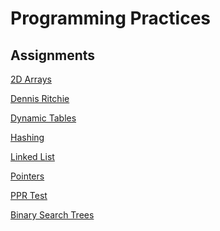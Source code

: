 Programming Practices
=====================

Assignments
-----------

[2D Arrays](https://github.com/kaushalsahu/C/tree/master/2D%20Arrays)

[Dennis Ritchie](https://github.com/kaushalsahu/C/tree/master/DennisRitchie)

[Dynamic Tables](https://github.com/kaushalsahu/C/tree/master/dynamic)

[Hashing](https://github.com/kaushalsahu/C/tree/master/hashing)

[Linked List](https://github.com/kaushalsahu/C/tree/master/LinkedList)

[Pointers](https://github.com/kaushalsahu/C/tree/master/Pointers)

[PPR Test](https://github.com/kaushalsahu/C/tree/master/ppr_test)

[Binary Search Trees](https://github.com/kaushalsahu/C/tree/master/Trees)
